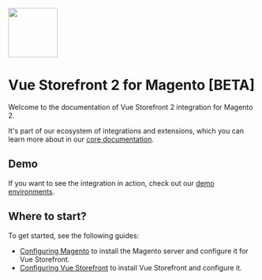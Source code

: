 <img
  src="https://user-images.githubusercontent.com/1626923/137092657-fb398d20-b592-4661-a1f9-4135db0b61d5.png"
  height="100px"
/>

# Vue Storefront 2 for Magento [BETA]

Welcome to the documentation of Vue Storefront 2 integration for Magento 2.

It's part of our ecosystem of integrations and extensions, which you can learn more about in our [core documentation](https://docs.vuestorefront.io/v2/).

## Demo

If you want to see the integration in action, check out our [demo environments](/guide/environments.html).

## Where to start?

To get started, see the following guides:

- [Configuring Magento](/getting-started/configure-magento.html) to install the Magento server and configure it for Vue Storefront.
- [Configuring Vue Storefront](/getting-started/configure-integration.html) to install Vue Storefront and configure it.
